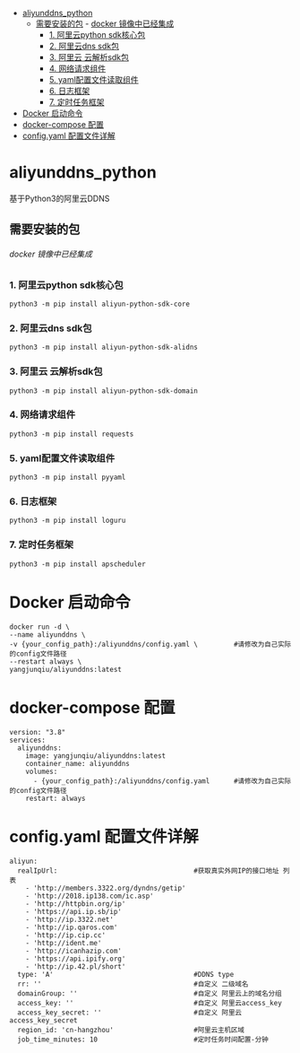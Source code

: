 - [aliyunddns_python](#aliyunddns_python)
  - [需要安装的包](#需要安装的包)
          - [docker 镜像中已经集成](#docker-镜像中已经集成)
    - [1. 阿里云python sdk核心包](#1-阿里云python-sdk核心包)
    - [2. 阿里云dns sdk包](#2-阿里云dns-sdk包)
    - [3. 阿里云 云解析sdk包](#3-阿里云-云解析sdk包)
    - [4. 网络请求组件](#4-网络请求组件)
    - [5. yaml配置文件读取组件](#5-yaml配置文件读取组件)
    - [6. 日志框架](#6-日志框架)
    - [7. 定时任务框架](#7-定时任务框架)
- [Docker 启动命令](#docker-启动命令)
- [docker-compose 配置](#docker-compose-配置)
- [config.yaml 配置文件详解](#configyaml-配置文件详解)
# aliyunddns_python
基于Python3的阿里云DDNS
## 需要安装的包
###### docker 镜像中已经集成
### 1. 阿里云python sdk核心包
`python3 -m pip install aliyun-python-sdk-core`
### 2. 阿里云dns sdk包
`python3 -m pip install aliyun-python-sdk-alidns`
### 3. 阿里云 云解析sdk包
`python3 -m pip install aliyun-python-sdk-domain`
### 4. 网络请求组件
`python3 -m pip install requests`
### 5. yaml配置文件读取组件
`python3 -m pip install pyyaml`
### 6. 日志框架
`python3 -m pip install loguru`
### 7. 定时任务框架
`python3 -m pip install apscheduler`

# Docker 启动命令
```
docker run -d \
--name aliyunddns \
-v {your_config_path}:/aliyunddns/config.yaml \         #请修改为自己实际的config文件路径
--restart always \
yangjunqiu/aliyunddns:latest
```
# docker-compose 配置
```
version: "3.8"
services:
  aliyunddns:
    image: yangjunqiu/aliyunddns:latest
    container_name: aliyunddns
    volumes:
      - {your_config_path}:/aliyunddns/config.yaml      #请修改为自己实际的config文件路径
    restart: always
```


# config.yaml 配置文件详解
```
aliyun:  
  realIpUrl:                                  #获取真实外网IP的接口地址 列表
    - 'http://members.3322.org/dyndns/getip'
    - 'http://2018.ip138.com/ic.asp'
    - 'http://httpbin.org/ip'
    - 'https://api.ip.sb/ip'
    - 'http://ip.3322.net'
    - 'http://ip.qaros.com'
    - 'http://ip.cip.cc'
    - 'http://ident.me'
    - 'http://icanhazip.com'
    - 'https://api.ipify.org'
    - 'http://ip.42.pl/short'        
  type: 'A'                                   #DDNS type
  rr: ''                                      #自定义 二级域名       
  domainGroup: ''                             #自定义 阿里云上的域名分组
  access_key: ''                              #自定义 阿里云access_key
  access_key_secret: ''                       #自定义 阿里云access_key_secret
  region_id: 'cn-hangzhou'                    #阿里云主机区域
  job_time_minutes: 10                        #定时任务时间配置-分钟
```
